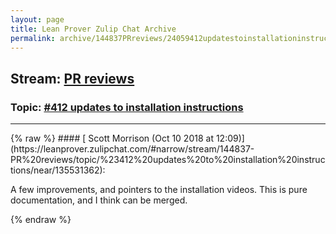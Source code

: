 ```yaml
---
layout: page
title: Lean Prover Zulip Chat Archive 
permalink: archive/144837PRreviews/24059412updatestoinstallationinstructions.html
---
```


## Stream: [PR reviews](https://leanprover-community.github.io/archive/144837PRreviews/index.html)
### Topic: [#412 updates to installation instructions](https://leanprover-community.github.io/archive/144837PRreviews/24059412updatestoinstallationinstructions.html)

---

<base href="https://leanprover.zulipchat.com">
{% raw %}
#### [ Scott Morrison (Oct 10 2018 at 12:09)](https://leanprover.zulipchat.com/#narrow/stream/144837-PR%20reviews/topic/%23412%20updates%20to%20installation%20instructions/near/135531362):
<p>A few improvements, and pointers to the installation videos. This is pure documentation, and I think can be merged.</p>


{% endraw %}
